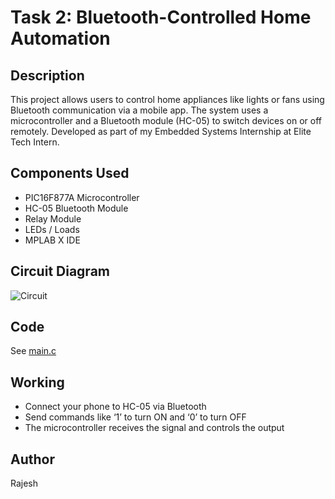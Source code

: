 # Task 2: Bluetooth-Controlled Home Automation

## Description
This project allows users to control home appliances like lights or fans using Bluetooth communication via a mobile app. The system uses a microcontroller and a Bluetooth module (HC-05) to switch devices on or off remotely. Developed as part of my Embedded Systems Internship at Elite Tech Intern.

## Components Used
- PIC16F877A Microcontroller
- HC-05 Bluetooth Module
- Relay Module
- LEDs / Loads
- MPLAB X IDE

## Circuit Diagram
![Circuit](circuit.png)

## Code
See [main.c](main.c)

## Working
- Connect your phone to HC-05 via Bluetooth
- Send commands like ‘1’ to turn ON and ‘0’ to turn OFF
- The microcontroller receives the signal and controls the output

## Author
Rajesh
